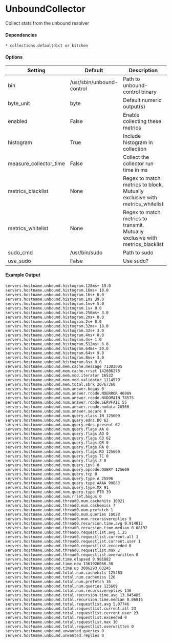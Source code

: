 <!--This file was generated from the python source
Please edit the source to make changes
-->
UnboundCollector
=====

Collect stats from the unbound resolver

#### Dependencies

    * collections.defaultdict or kitchen


#### Options

Setting | Default | Description | Type
--------|---------|-------------|-----
bin | /usr/sbin/unbound-control | Path to unbound-control binary | str
byte_unit | byte | Default numeric output(s) | str
enabled | False | Enable collecting these metrics | bool
histogram | True | Include histogram in collection | bool
measure_collector_time | False | Collect the collector run time in ms | bool
metrics_blacklist | None | Regex to match metrics to block. Mutually exclusive with metrics_whitelist | NoneType
metrics_whitelist | None | Regex to match metrics to transmit. Mutually exclusive with metrics_blacklist | NoneType
sudo_cmd | /usr/bin/sudo | Path to sudo | str
use_sudo | False | Use sudo? | bool

#### Example Output

```
servers.hostname.unbound.histogram.128ms+ 19.0
servers.hostname.unbound.histogram.16ms+ 10.0
servers.hostname.unbound.histogram.16s+ 0.0
servers.hostname.unbound.histogram.1ms 39.0
servers.hostname.unbound.histogram.1ms+ 5.0
servers.hostname.unbound.histogram.1s+ 0.0
servers.hostname.unbound.histogram.256ms+ 3.0
servers.hostname.unbound.histogram.2ms+ 0.0
servers.hostname.unbound.histogram.2s+ 0.0
servers.hostname.unbound.histogram.32ms+ 18.0
servers.hostname.unbound.histogram.32s+ 3.0
servers.hostname.unbound.histogram.4ms+ 0.0
servers.hostname.unbound.histogram.4s+ 1.0
servers.hostname.unbound.histogram.512ms+ 6.0
servers.hostname.unbound.histogram.64ms+ 20.0
servers.hostname.unbound.histogram.64s+ 9.0
servers.hostname.unbound.histogram.8ms+ 3.0
servers.hostname.unbound.histogram.8s+ 0.0
servers.hostname.unbound.mem.cache.message 71303005
servers.hostname.unbound.mem.cache.rrset 142606276
servers.hostname.unbound.mem.mod.iterator 16532
servers.hostname.unbound.mem.mod.validator 1114579
servers.hostname.unbound.mem.total.sbrk 26767360
servers.hostname.unbound.num.answer.bogus 0
servers.hostname.unbound.num.answer.rcode.NOERROR 46989
servers.hostname.unbound.num.answer.rcode.NXDOMAIN 78575
servers.hostname.unbound.num.answer.rcode.SERVFAIL 55
servers.hostname.unbound.num.answer.rcode.nodata 20566
servers.hostname.unbound.num.answer.secure 0
servers.hostname.unbound.num.query.class.IN 125609
servers.hostname.unbound.num.query.edns.DO 62
servers.hostname.unbound.num.query.edns.present 62
servers.hostname.unbound.num.query.flags.AA 0
servers.hostname.unbound.num.query.flags.AD 0
servers.hostname.unbound.num.query.flags.CD 62
servers.hostname.unbound.num.query.flags.QR 0
servers.hostname.unbound.num.query.flags.RA 0
servers.hostname.unbound.num.query.flags.RD 125609
servers.hostname.unbound.num.query.flags.TC 0
servers.hostname.unbound.num.query.flags.Z 0
servers.hostname.unbound.num.query.ipv6 0
servers.hostname.unbound.num.query.opcode.QUERY 125609
servers.hostname.unbound.num.query.tcp 0
servers.hostname.unbound.num.query.type.A 25596
servers.hostname.unbound.num.query.type.AAAA 99883
servers.hostname.unbound.num.query.type.MX 91
servers.hostname.unbound.num.query.type.PTR 39
servers.hostname.unbound.num.rrset.bogus 0
servers.hostname.unbound.thread0.num.cachehits 10021
servers.hostname.unbound.thread0.num.cachemiss 7
servers.hostname.unbound.thread0.num.prefetch 1
servers.hostname.unbound.thread0.num.queries 10028
servers.hostname.unbound.thread0.num.recursivereplies 9
servers.hostname.unbound.thread0.recursion.time.avg 9.914812
servers.hostname.unbound.thread0.recursion.time.median 0.08192
servers.hostname.unbound.thread0.requestlist.avg 1.25
servers.hostname.unbound.thread0.requestlist.current.all 1
servers.hostname.unbound.thread0.requestlist.current.user 1
servers.hostname.unbound.thread0.requestlist.exceeded 0
servers.hostname.unbound.thread0.requestlist.max 2
servers.hostname.unbound.thread0.requestlist.overwritten 0
servers.hostname.unbound.time.elapsed 9.981882
servers.hostname.unbound.time.now 1361926066.38
servers.hostname.unbound.time.up 3006293.63245
servers.hostname.unbound.total.num.cachehits 125483
servers.hostname.unbound.total.num.cachemiss 126
servers.hostname.unbound.total.num.prefetch 16
servers.hostname.unbound.total.num.queries 125609
servers.hostname.unbound.total.num.recursivereplies 136
servers.hostname.unbound.total.recursion.time.avg 13.045485
servers.hostname.unbound.total.recursion.time.median 0.06016
servers.hostname.unbound.total.requestlist.avg 5.07746
servers.hostname.unbound.total.requestlist.current.all 23
servers.hostname.unbound.total.requestlist.current.user 23
servers.hostname.unbound.total.requestlist.exceeded 0
servers.hostname.unbound.total.requestlist.max 10
servers.hostname.unbound.total.requestlist.overwritten 0
servers.hostname.unbound.unwanted.queries 0
servers.hostname.unbound.unwanted.replies 0
```

